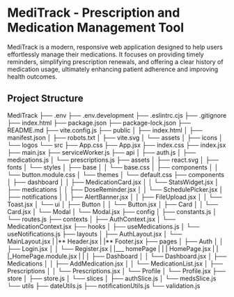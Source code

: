 # MediTrack - Prescription and Medication Management Tool

MediTrack is a modern, responsive web application designed to help users effortlessly manage their medications. It focuses on providing timely reminders, simplifying prescription renewals, and offering a clear history of medication usage, ultimately enhancing patient adherence and improving health outcomes.

## Project Structure

MediTrack
├── .env
├── .env.development
├── .eslintrc.cjs
├── .gitignore
├── index.html
├── package.json
├── package-lock.json
├── README.md
├── vite.config.js
├── public
│ ├── index.html
│ ├── manifest.json
│ ├── robots.txt
│ ├── vite.svg
│ └── assets
│ ├── icons
│ └── logos
└── src
├── App.css
├── App.jsx
├── index.css
├── index.jsx
├── main.jsx
├── serviceWorker.js
├── api
│ ├── auth.js
│ ├── medications.js
│ └── prescriptions.js
├── assets
│ ├── react.svg
│ ├── fonts
│ └── styles
│ ├── base
│ │ └── base.css
│ ├── components
│ │ └── button.module.css
│ └── themes
│ └── default.css
├── components
│ ├── dashboard
│ │ ├── MedicationCard.jsx
│ │ └── StatsWidget.jsx
│ ├── medications
│ │ ├── DoseReminder.jsx
│ │ └── SchedulePicker.jsx
│ ├── notifications
│ │ ├── AlertBanner.jsx
│ │ ├── FileUpload.jsx
│ │ └── Toast.jsx
│ └── ui
│ ├── Button
│ │ └── Button.jsx
│ ├── Card
│ │ └── Card.jsx
│ └── Modal
│ └── Modal.jsx
├── config
│ ├── constants.js
│ └── routes.js
├── contexts
│ ├── AuthContext.jsx
│ └── MedicationContext.jsx
├── hooks
│ ├── useMedications.js
│ └── useNotifications.js
├── layouts
│ ├── AuthLayout.jsx
│ └── MainLayout.jsx
| |** Header.jsx
| |** Footer.jsx
├── pages
│ ├── Auth
│ │ ├── Login.jsx
│ │ └── Register.jsx
| |\_\_\_ homePage
| | | HomePage.jsx
| | |\_HomePage.module.jsx
| |
│ ├── Dashboard
│ │ └── Dashboard.jsx
│ ├── Medications
│ │ ├── AddMedication.jsx
│ │ └── MedicationList.jsx
│ ├── Prescriptions
│ │ └── Prescriptions.jsx
│ └── Profile
│ └── Profile.jsx
├── store
│ ├── store.js
│ └── slices
│ ├── authSlice.js
│ └── medsSlice.js
└── utils
├── dateUtils.js
├── notificationUtils.js
└── validation.js
